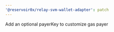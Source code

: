 ```yaml
---
'@reservoir0x/relay-svm-wallet-adapter': patch
---
```


Add an optional payerKey to customize gas payer
